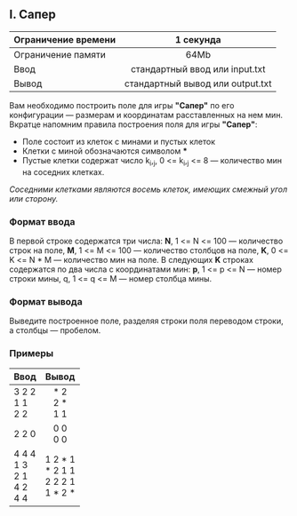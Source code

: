 ## I. Сапер

| Ограничение времени |            1 секунда             |
|---------------------|:--------------------------------:|
| Ограничение памяти  |               64Mb               |
| Ввод                |  стандартный ввод или input.txt  |
| Вывод               | стандартный вывод или output.txt |

Вам необходимо построить поле для игры __"Сапер"__ по его конфигурации — размерам и координатам расставленных на нем мин.
Вкратце напомним правила построения поля для игры __"Сапер"__:

* Поле состоит из клеток с минами и пустых клеток
* Клетки с миной обозначаются символом __*__
* Пустые клетки содержат число k<sub>i</sub>,<sub>j</sub>, 0 <= k<sub>i</sub>,<sub>j</sub> <= 8 — количество мин на
  соседних клетках.

_Соседними клетками являются восемь клеток, имеющих смежный угол или сторону._

### Формат ввода

В первой строке содержатся три числа: **N**, 1 <= N <= 100 — количество строк на поле, **M**, 1 <= M <= 100 — количество
столбцов на поле, **K**, 0 <= K <= N * M — количество мин на поле.
В следующих **K** строках содержатся по два числа с координатами мин: **p**, 1 <= p <= N — номер строки мины, q, 1 <= q <= M —
номер столбца мины.

### Формат вывода

Выведите построенное поле, разделяя строки поля переводом строки, а столбцы — пробелом.

### Примеры

| Ввод                              |                  Вывод                   |
|-----------------------------------|:----------------------------------------:|
| 3 2 2<br>1 1<br> 2 2              |            * 2<br>2 *<br>1 1             |
| 2 2 0                             |                0 0<br>0 0                |
| 4 4 4<br>1 3<br>2 1<br>4 2<br>4 4 | 1 2 * 1<br>* 2 1 1<br>2 2 2 1<br>1 * 2 * |

